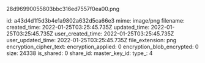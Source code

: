 28d96990055803bbc316ed7557f0ea00.png

id: a43d4d1f5d3b4e1a9802a632d5ca66e3
mime: image/png
filename: 
created_time: 2022-01-25T03:25:45.735Z
updated_time: 2022-01-25T03:25:45.735Z
user_created_time: 2022-01-25T03:25:45.735Z
user_updated_time: 2022-01-25T03:25:45.735Z
file_extension: png
encryption_cipher_text: 
encryption_applied: 0
encryption_blob_encrypted: 0
size: 24338
is_shared: 0
share_id: 
master_key_id: 
type_: 4